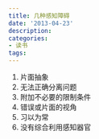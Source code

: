 ```yaml
---
title: 几种感知障碍
date: '2013-04-23'
description:
categories:
- 读书
tags:
---
```


<ol>
	<li>片面抽象</li>
	<li>无法正确分离问题</li>
	<li>附加不必要的限制条件</li>
	<li>错误或片面的视角</li>
	<li>习以为常</li>
	<li>没有综合利用感知器官</li>
</ol>
